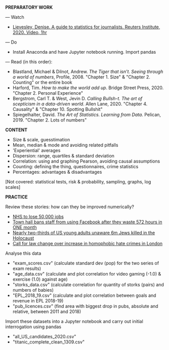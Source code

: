 **PREPARATORY WORK**

— Watch
- [Lievesley, Denise. A guide to statistics for journalists. Reuters Institute, 2020. Video, 1hr](https://www.youtube.com/watch?v=_qioPxHuk0U)

— Do
- Install Anaconda and have Jupyter notebook running. Import pandas

— Read (in this order):
- Blastland, Michael & Dilnot, Andrew. *The Tiger that isn’t. Seeing through a world of numbers*, Profile, 2008. "Chapter 1. Size" & "Chapter 2. Counting" or the entire book
- Harford, Tim. *How to make the world add up*. Bridge Street Press, 2020. "Chapter 2. Personal Experience"
- Bergstrom, Carl T. & West, Jevin D. *Calling Bullsh-t. The art of scepticism in a data-driven world*. Allen Lane, 2020. "Chapter 4. Causality" & "Chapter 10. Spotting Bullshit"
- Spiegelhalter, David. *The Art of Statistics. Learning from Data*. Pelican, 2019. "Chapter 2. Lots of numbers"

**CONTENT**
- Size & scale, guesstimation
- Mean, median & mode and avoiding related pitfalls
- 'Experiential' averages
- Dispersion: range, quartiles & standard deviation
- Correlation: using and graphing Pearson, avoiding causal assumptions
- Counting: defining the thing, questionnaires, crime statistics
- Percentages: advantages & disadvantages

[Not covered: statistical tests, risk & probability, sampling, graphs, log scales]

**PRACTICE**

Review these stories: how can they be improved numerically?
- [NHS to lose 50,000 jobs](https://www.bbc.co.uk/news/uk-england-london-12548153)
- [Town hall bans staff from using Facebook after they waste 572 hours in ONE month](https://www.dailymail.co.uk/news/article-1210361/Town-hall-bans-staff-using-Facebook-waste-572-hours-month.html)
- [Nearly two-thirds of US young adults unaware 6m Jews killed in the Holocaust](https://www.theguardian.com/world/2020/sep/16/holocaust-us-adults-study)
- [Call for law change over increase in homophobic hate crimes in London](https://www.bbc.co.uk/news/uk-england-london-51049336)

Analyse this data
- "exam_scores.csv" (calculate standard dev (pop) for the two series of exam results)
- "age_data.csv" (calculate and plot correlation for video gaming (-1.0) & exercise (1.0) against age)
- "storks_data.csv" (calculate correlation for quantity of storks (pairs) and numbers of babies)
- "EPL_2018_19.csv" (calculate and plot correlation between goals and revenue in EPL 2018-19)
- "pub_licences.csv" (find area with biggest drop in pubs, absolute and relative, between 2011 and 2018)

Import these datasets into a Jupyter notebook and carry out initial interrogation using pandas
- "all_US_candidates_2020.csv"
- "titanic_complete_clean_1309.csv"
